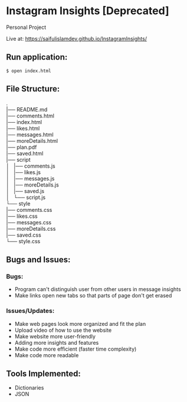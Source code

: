 # Instagram Insights [Deprecated]

Personal Project  

Live at: https://saifulislamdev.github.io/InstagramInsights/  

## Run application:
`$ open index.html`

## File Structure:
.  
 |── README.md  
 |── comments.html  
 |── index.html  
 |── likes.html  
 |── messages.html  
 |── moreDetails.html  
 |── plan.pdf  
 |── saved.html  
 |── script  
│    |── comments.js  
│    |── likes.js  
│    |── messages.js  
│    |── moreDetails.js  
│    |── saved.js  
│   └── script.js  
└── style  
     |── comments.css  
     |── likes.css  
     |── messages.css  
     |── moreDetails.css  
     |── saved.css  
    └── style.css  

## Bugs and Issues:
### Bugs:
* Program can't distinguish user from other users in message insights
* Make links open new tabs so that parts of page don't get erased
### Issues/Updates:
* Make web pages look more organized and fit the plan
* Upload video of how to use the website
* Make website more user-friendly
* Adding more insights and features
* Make code more efficient (faster time complexity)
* Make code more readable

## Tools Implemented:
* Dictionaries
* JSON
